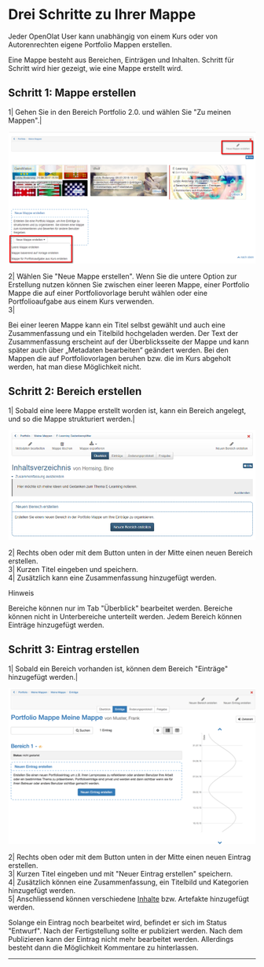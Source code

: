 # Drei Schritte zu Ihrer Mappe

Jeder OpenOlat User kann unabhängig von einem Kurs oder von Autorenrechten
eigene Portfolio Mappen erstellen.

Eine Mappe besteht aus Bereichen, Einträgen und Inhalten. Schritt für Schritt
wird hier gezeigt, wie eine Mappe erstellt wird.

Schritt 1: Mappe erstellen  
---  
1| Gehen Sie in den Bereich Portfolio 2.0. und wählen Sie "Zu meinen Mappen".|

![](assets/portfolio_mappe_erstellen.png)  
  
2| Wählen Sie "Neue Mappe erstellen". Wenn Sie die untere Option zur
Erstellung nutzen können Sie zwischen einer leeren Mappe, einer Portfolio
Mappe die auf einer Portfoliovorlage beruht wählen oder eine Portfolioaufgabe
aus einem Kurs verwenden.  
3|

Bei einer leeren Mappe kann ein Titel selbst gewählt und auch eine
Zusammenfassung und ein Titelbild hochgeladen werden. Der Text der
Zusammenfassung erscheint auf der Überblicksseite der Mappe und kann später
auch über „Metadaten bearbeiten“ geändert werden. Bei den Mappen die auf
Portfoliovorlagen beruhen bzw. die im Kurs abgeholt werden, hat man diese
Möglichkeit nicht.  
  
Schritt 2: Bereich erstellen  
---  
1| Sobald eine leere Mappe erstellt worden ist, kann ein Bereich angelegt, und
so die Mappe strukturiert werden.|

![](assets/eportfolio_Bereich_erstellen.png)  
  
2| Rechts oben oder mit dem Button unten in der Mitte einen neuen Bereich
erstellen.  
3| Kurzen Titel eingeben und speichern.  
4| Zusätzlich kann eine Zusammenfassung hinzugefügt werden.  
  
Hinweis

Bereiche können nur im Tab "Überblick" bearbeitet werden. Bereiche können
nicht in Unterbereiche unterteilt werden. Jedem Bereich können Einträge
hinzugefügt werden.

Schritt 3: Eintrag erstellen  
---  
1| Sobald ein Bereich vorhanden ist, können dem Bereich "Einträge" hinzugefügt
werden.|

![](assets/eportfolio_eintrag_neu_DE.png)  
  
2| Rechts oben oder mit dem Button unten in der Mitte einen neuen Eintrag
erstellen.  
3| Kurzen Titel eingeben und mit "Neuer Eintrag erstellen" speichern.  
4| Zusätzlich können eine Zusammenfassung, ein Titelbild und Kategorien
hinzugefügt werden.  
5| Anschliessend können verschiedene
[Inhalte](Meine+Portfolio+Mappen.html#MeinePortfolioMappen-portfolioinhalt)
bzw. Artefakte hinzugefügt werden.  
  
Solange ein Eintrag noch bearbeitet wird, befindet er sich im Status
"Entwurf". Nach der Fertigstellung sollte er publiziert werden. Nach dem
Publizieren kann der Eintrag nicht mehr bearbeitet werden. Allerdings besteht
dann die Möglichkeit Kommentare zu hinterlassen.

  
  
  
---

